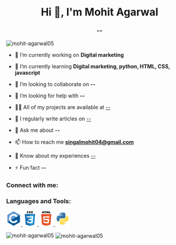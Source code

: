 <h1 align="center">Hi 👋, I'm Mohit Agarwal</h1>
<h3 align="center">--</h3>

<p align="left"> <img src="https://komarev.com/ghpvc/?username=mohit-agarwal05&label=Profile%20views&color=0e75b6&style=flat" alt="mohit-agarwal05" /> </p>

- 🔭 I’m currently working on **Digital marketing**

- 🌱 I’m currently learning **Digital marketing, python, HTML, CSS, javascript**

- 👯 I’m looking to collaborate on **--**

- 🤝 I’m looking for help with **--**

- 👨‍💻 All of my projects are available at [--](--)

- 📝 I regularly write articles on [--](--)

- 💬 Ask me about **--**

- 📫 How to reach me **singalmohit04@gmail.com**

- 📄 Know about my experiences [--](--)

- ⚡ Fun fact **--**

<h3 align="left">Connect with me:</h3>
<p align="left">
</p>

<h3 align="left">Languages and Tools:</h3>
<p align="left"> <a href="https://www.cprogramming.com/" target="_blank" rel="noreferrer"> <img src="https://raw.githubusercontent.com/devicons/devicon/master/icons/c/c-original.svg" alt="c" width="40" height="40"/> </a> <a href="https://www.w3schools.com/css/" target="_blank" rel="noreferrer"> <img src="https://raw.githubusercontent.com/devicons/devicon/master/icons/css3/css3-original-wordmark.svg" alt="css3" width="40" height="40"/> </a> <a href="https://www.w3.org/html/" target="_blank" rel="noreferrer"> <img src="https://raw.githubusercontent.com/devicons/devicon/master/icons/html5/html5-original-wordmark.svg" alt="html5" width="40" height="40"/> </a> <a href="https://www.python.org" target="_blank" rel="noreferrer"> <img src="https://raw.githubusercontent.com/devicons/devicon/master/icons/python/python-original.svg" alt="python" width="40" height="40"/> </a> </p>

<p><img align="left" src="https://github-readme-stats.vercel.app/api/top-langs?username=mohit-agarwal05&show_icons=true&locale=en&layout=compact" alt="mohit-agarwal05" /></p>

<p>&nbsp;<img align="center" src="https://github-readme-stats.vercel.app/api?username=mohit-agarwal05&show_icons=true&locale=en" alt="mohit-agarwal05" /></p>
